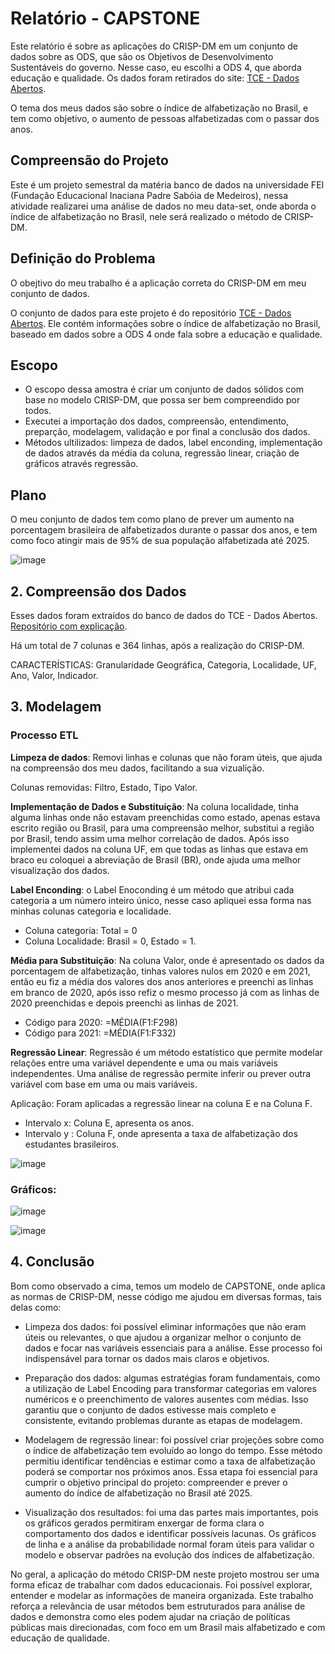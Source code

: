 # Relatório - CAPSTONE

Este relatório é sobre as aplicações do CRISP-DM em um conjunto de dados sobre as ODS, que são os Objetivos de Desenvolvimento Sustentáveis do governo. Nesse caso, eu escolhi a ODS 4, que aborda educação e qualidade. Os dados foram retirados do site: [TCE - Dados Abertos](https://dadosabertos.tce.go.gov.br/).  

O tema dos meus dados são sobre o índice de alfabetização no Brasil, e tem como objetivo, o aumento de pessoas alfabetizadas com o passar dos anos.

## Compreensão do Projeto

Este é um projeto semestral da matéria banco de dados na universidade FEI (Fundação Educacional Inaciana Padre Sabóia de Medeiros), nessa atividade realizarei uma análise de dados no meu data-set, onde aborda o índice de alfabetização no Brasil, nele será realizado o método de CRISP-DM. 

## Definição do Problema

O obejtivo do meu trabalho é a aplicação correta do CRISP-DM em meu conjunto de dados.

O conjunto de dados para este projeto é do repositório [TCE - Dados Abertos](https://dadosabertos.tce.go.gov.br/dataset/taxa-de-alfabetizacao-de-pessoas-de-15-anos-ou-mais-de-idade). Ele contém informações sobre o índice de alfabetização no Brasil, baseado em dados sobre a ODS 4 onde fala sobre a educação e qualidade.  

## Escopo

- O escopo dessa amostra é criar um conjunto de dados sólidos com base no modelo CRISP-DM, que possa ser bem compreendido por todos.
- Executei a importação dos dados, compreensão, entendimento, preparção, modelagem, validação e por final a conclusão dos dados.
- Métodos ultilizados: limpeza de dados, label enconding, implementação de dados através da média da coluna, regressão linear, criação de gráficos através regressão.

## Plano 

O meu conjunto de dados tem como plano de prever um aumento na porcentagem brasileira de alfabetizados durante o passar dos anos, e tem como foco atingir mais de 95% de sua população alfabetizada até 2025.


![image](https://github.com/user-attachments/assets/a9d38bf0-fd90-427f-9655-ea2d8860477e)

## 2. Compreensão dos Dados

Esses dados foram extraídos do banco de dados do TCE - Dados Abertos. [Repositório com explicação](https://dadosabertos.tce.go.gov.br/dataset/taxa-de-alfabetizacao-de-pessoas-de-15-anos-ou-mais-de-idade).

Há um total de 7 colunas e 364 linhas, após a realização do CRISP-DM.

CARACTERÍSTICAS: Granularidade Geográfica, Categoria, Localidade, UF, Ano, Valor, Indicador.

## 3. Modelagem

### Processo ETL

**Limpeza de dados**: Removi linhas e colunas que não foram úteis, que ajuda na compreensão dos meu dados, facilitando a sua vizualição.

Colunas removidas: Filtro, Estado, Tipo Valor.

**Implementação de Dados e Substituição**: Na coluna localidade, tinha alguma linhas onde não estavam preenchidas como estado, apenas estava escrito região ou Brasil, para uma compreensão melhor, substitui a região por Brasil, tendo assim uma melhor correlação de dados. Após isso implementei dados na coluna UF, em que todas as linhas que estava em braco eu coloquei a abreviação de Brasil (BR), onde ajuda uma melhor visualização dos dados.

**Label Enconding**: o Label Enoconding é um método que atribui cada categoria a um número inteiro único, nesse caso apliquei essa forma nas minhas colunas categoria e localidade.

- Coluna categoria: Total = 0
- Coluna Localidade: Brasil = 0, Estado = 1.

**Média para Substituição**: Na coluna Valor, onde é apresentado os dados da porcentagem de alfabetização, tinhas valores nulos em 2020 e em 2021, então eu fiz a média dos valores dos anos anteriores e preenchi as linhas em branco de 2020, após isso refiz o mesmo processo já com as linhas de 2020 preenchidas e depois preenchi as linhas de 2021.

- Código para 2020:  =MÉDIA(F1:F298)
- Código para 2021:  =MÉDIA(F1:F332)

**Regressão Linear**: Regressão é um método estatístico que permite modelar relações entre uma variável dependente e uma ou mais variáveis ​​independentes. Uma análise de regressão permite inferir ou prever outra variável com base em uma ou mais variáveis.

Aplicação: Foram aplicadas a regressão linear na coluna E e na Coluna F.

- Intervalo x: Coluna E, apresenta os anos.
- Intervalo y : Coluna F, onde apresenta a taxa de alfabetização dos estudantes brasileiros.


![image](https://github.com/user-attachments/assets/05fc09e4-e327-4c7b-aede-795c44538d1f)

### Gráficos:

![image](https://github.com/user-attachments/assets/de49bace-66c5-452c-bbe1-5b658fe24c60)

![image](https://github.com/user-attachments/assets/ac99094c-9e4b-46e0-b576-8330833817f8)

## 4. Conclusão

Bom como observado a cima, temos um modelo de CAPSTONE, onde aplica as normas de CRISP-DM, nesse código me ajudou em diversas formas, tais delas como:

- Limpeza dos dados: foi possível eliminar informações que não eram úteis ou relevantes, o que ajudou a organizar melhor o conjunto de dados e focar nas variáveis essenciais para a análise. Esse processo foi indispensável para tornar os dados mais claros e objetivos.

- Preparação dos dados: algumas estratégias foram fundamentais, como a utilização de Label Encoding para transformar categorias em valores numéricos e o preenchimento de valores ausentes com médias. Isso garantiu que o conjunto de dados estivesse mais completo e consistente, evitando problemas durante as etapas de modelagem.

- Modelagem de regressão linear: foi possível criar projeções sobre como o índice de alfabetização tem evoluído ao longo do tempo. Esse método permitiu identificar tendências e estimar como a taxa de alfabetização poderá se comportar nos próximos anos. Essa etapa foi essencial para cumprir o objetivo principal do projeto: compreender e prever o aumento do índice de alfabetização no Brasil até 2025.

- Visualização dos resultados: foi uma das partes mais importantes, pois os gráficos gerados permitiram enxergar de forma clara o comportamento dos dados e identificar possíveis lacunas. Os gráficos de linha e a análise da probabilidade normal foram úteis para validar o modelo e observar padrões na evolução dos índices de alfabetização.

No geral, a aplicação do método CRISP-DM neste projeto mostrou ser uma forma eficaz de trabalhar com dados educacionais. Foi possível explorar, entender e modelar as informações de maneira organizada. Este trabalho reforça a relevância de usar métodos bem estruturados para análise de dados e demonstra como eles podem ajudar na criação de políticas públicas mais direcionadas, com foco em um Brasil mais alfabetizado e com educação de qualidade.
































